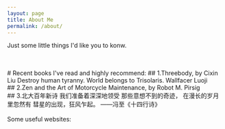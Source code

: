 ```yaml
---
layout: page
title: About Me
permalink: /about/
---
```


Just some little things I'd like you to konw.

<br>
<br>
# Recent books I've read and highly recommend:    
## 1.Threebody, by Cixin Liu   
Destroy human tyranny. World belongs to Trisolaris.   
Wallfacer Luoji   
<br>
## 2.Zen and the Art of Motorcycle Maintenance, by Robot M. Pirsig
<br>
## 3.北大百年新诗
我们准备着深深地领受
那些意想不到的奇迹，
在漫长的岁月里忽然有
彗星的出现，狂风乍起。
——冯至《十四行诗》
<br>
<br>
Some useful websites:   
<br>
<br>
